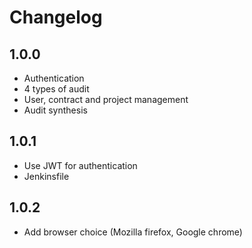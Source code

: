 # Changelog
## 1.0.0
- Authentication
- 4 types of audit
- User, contract and project management
- Audit synthesis

## 1.0.1
- Use JWT for authentication
- Jenkinsfile

## 1.0.2
- Add browser choice (Mozilla firefox, Google chrome)
